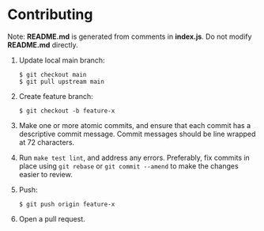 # Contributing

Note: __README.md__ is generated from comments in __index.js__. Do not modify
__README.md__ directly.

1.  Update local main branch:

        $ git checkout main
        $ git pull upstream main

2.  Create feature branch:

        $ git checkout -b feature-x

3.  Make one or more atomic commits, and ensure that each commit has a
    descriptive commit message. Commit messages should be line wrapped
    at 72 characters.

4.  Run `make test lint`, and address any errors. Preferably, fix commits
    in place using `git rebase` or `git commit --amend` to make the changes
    easier to review.

5.  Push:

        $ git push origin feature-x

6.  Open a pull request.
